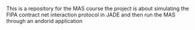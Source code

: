 This is a repository for the MAS course
the project is about simulating the FIPA contract net interaction protocol in JADE and then run the MAS through an andorid application
